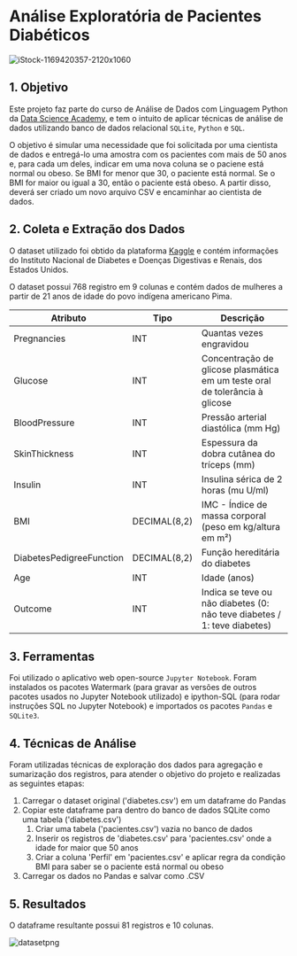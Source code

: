 # Análise Exploratória de Pacientes Diabéticos

![iStock-1169420357-2120x1060](https://user-images.githubusercontent.com/96497622/163745289-55c68aac-37b3-4634-87d6-6b492a283ee7.jpg)

## 1. Objetivo

Este projeto faz parte do curso de Análise de Dados com Linguagem Python da [Data Science Academy](https://www.datascienceacademy.com.br), e tem o intuito de aplicar técnicas de análise de dados utilizando banco de dados relacional `SQLite`, `Python` e `SQL`.

O objetivo é simular uma necessidade que foi solicitada por uma cientista de dados e entregá-lo uma amostra com os pacientes com mais de 50 anos e, para cada um deles, indicar em uma nova coluna se o paciene está normal ou obeso. Se BMI for menor que 30, o paciente está normal. Se o BMI for maior ou igual a 30, então o paciente está obeso. A partir disso, deverá ser criado um novo arquivo CSV e encaminhar ao cientista de dados.

## 2. Coleta e Extração dos Dados

O dataset utilizado foi obtido da plataforma [Kaggle](https://www.kaggle.com/datasets/uciml/pima-indians-diabetes-database) e contém informações do Instituto Nacional de Diabetes e Doenças Digestivas e Renais, dos Estados Unidos. 

O dataset possui 768 registro em 9 colunas e contém dados de mulheres a partir de 21 anos de idade do povo indígena americano Pima.

| Atributo | Tipo | Descrição |
|--- |--- |--- |
| Pregnancies | INT | Quantas vezes engravidou
| Glucose | INT | Concentração de glicose plasmática em um teste oral de tolerância à glicose
| BloodPressure | INT | Pressão arterial diastólica (mm Hg)
| SkinThickness | INT | Espessura da dobra cutânea do tríceps (mm)
| Insulin | INT | Insulina sérica de 2 horas (mu U/ml)
| BMI | DECIMAL(8,2) | IMC - Índice de massa corporal (peso em kg/altura em m²)
| DiabetesPedigreeFunction | DECIMAL(8,2) | Função hereditária do diabetes
| Age | INT | Idade (anos)
| Outcome | INT | Indica se teve ou não diabetes (0: não teve diabetes / 1: teve diabetes) 

## 3. Ferramentas

Foi utilizado o aplicativo web open-source `Jupyter Notebook`. Foram instalados os pacotes Watermark (para gravar as versões de outros pacotes usados no Jupyter Notebook utilizado) e ipython-SQL (para rodar instruções SQL no Jupyter Notebook) e importados os pacotes `Pandas` e `SQLite3`.

## 4. Técnicas de Análise

Foram utilizadas técnicas de exploração dos dados para agregação e sumarização dos registros, para atender o objetivo do projeto e realizadas as seguintes etapas:

1. Carregar o dataset original ('diabetes.csv') em um dataframe do Pandas
2. Copiar este dataframe para dentro do banco de dados SQLite como uma tabela ('diabetes.csv')
    1. Criar uma tabela ('pacientes.csv') vazia no banco de dados
    2. Inserir os registros de 'diabetes.csv' para 'pacientes.csv' onde a idade for maior que 50 anos
    3. Criar a coluna 'Perfil' em 'pacientes.csv' e aplicar regra da condição BMI para saber se o paciente está normal ou obeso
3. Carregar os dados no Pandas e salvar como .CSV

## 5. Resultados

O dataframe resultante possui 81 registros e 10 colunas.

![datasetpng](https://user-images.githubusercontent.com/96497622/164069217-29659af0-075a-4c89-9cef-7fed48940706.png)

<!--- Comentários - Plano de análise de dados

1. Definição do objetivo (O que queremos analisar? Quais perguntas devem ser respondidas?)
2. Coleta e extração dos dados
3. Escolha das ferramentas
4. Aplicação das técnicas de análise (análise exploratória, estatística descritiva, agregação, sumarização, estatística inferencial, mineração de dados, ML etc.)
5. Entrega dos resultados (relatórios, gráficos, tabelas, etc.)
-->


